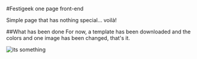#Festigeek one page front-end

Simple page that has nothing special... voilà!

##What has been done 
For now, a template has been downloaded and the colors and one image has been changed, that's it.

![its something](http://weknowmemes.com/wp-content/uploads/2013/03/its-something-meme.png "its something")

